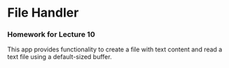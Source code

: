 # File Handler
### Homework for Lecture 10

This app provides functionality to create a file with text content and read a text file using a default-sized buffer.
